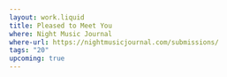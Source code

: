 ```yaml
---
layout: work.liquid
title: Pleased to Meet You
where: Night Music Journal
where-url: https://nightmusicjournal.com/submissions/
tags: "20"
upcoming: true
---
```

